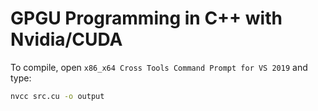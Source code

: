 # GPGU Programming in C++ with Nvidia/CUDA

To compile, open ``x86_x64 Cross Tools Command Prompt for VS 2019`` and type:
```bash
nvcc src.cu -o output
```